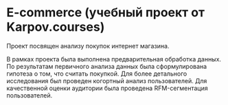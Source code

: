 # E-commerce (учебный проект от Karpov.courses)
Проект посвящен анализу покупок интернет магазина.

В рамках проекта была выполнена предварительная обработка данных. По результатам первичного анализа данных была сформулирована гипотеза о том, что считать покупкой. Для более детального исследования был проведен когортный анализ пользователей. Для качественной оценки аудитории была проведена RFM-сегментация пользователей. 
